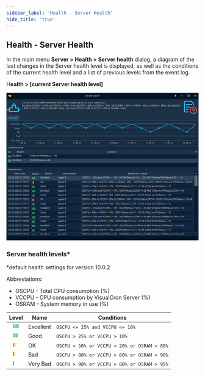 ```yaml
---
sidebar_label: 'Health - Server Health'
hide_title: 'true'
---
```


## Health - Server Health

In the main menu **Server > Health > Server health** dialog, a diagram of the last changes in the Server health level is displayed, as well as the conditions of the current health level and a list of previous levels from the event log.
 
H**ealth > [current Server health level]**

![](../../../static/img/serverhealthoverview.png)

### Server health levels*

*default health settings for version 10.0.2
 
Abbreviations:
* OSCPU - Total CPU consumption (%)
* VCCPU - CPU consumption by VisualCron Server (%)
* OSRAM - System memory in use (%)

| Level | Name | Conditions |
|:-----:| ---- | ---------- |
| ![](../../../static/img/bar_516.png) | Excellent | `OSCPU <= 25% and VCCPU <= 10%` |
| ![](../../../static/img/bar_416.png) | Good | `OSCPU > 25% or VCCPU > 10%` |
| ![](../../../static/img/bar_316.png) | OK | `OSCPU > 50% or VCCPU > 20% or OSRAM > 80%` |
| ![](../../../static/img/bar_216.png) | Bad | `OSCPU > 80% or VCCPU > 60% or OSRAM > 90%` |
| ![](../../../static/img/bar_116.png) | Very Bad | `OSCPU > 90% or VCCPU > 80% or OSRAM > 95%` |
